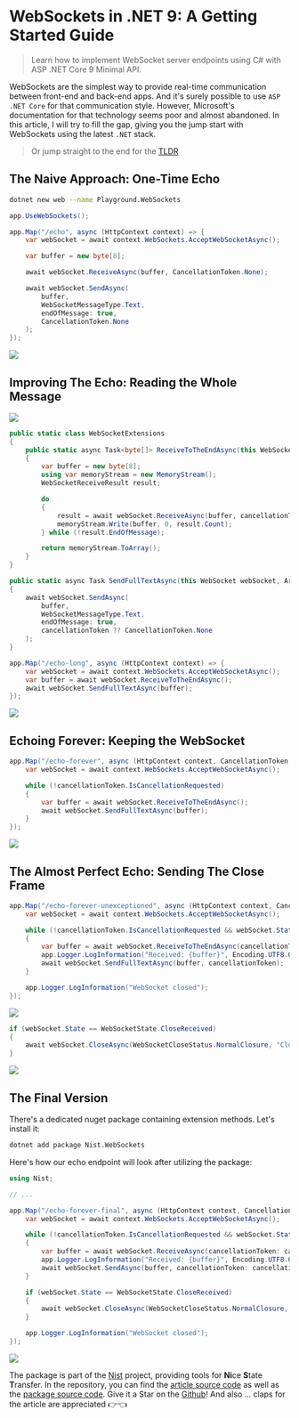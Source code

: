 # WebSockets in .NET 9: A Getting Started Guide

> Learn how to implement WebSocket server endpoints using C# with ASP .NET Core 9 Minimal API.

WebSockets are the simplest way to provide real-time communication between front-end and back-end apps. And it's surely possible to use `ASP .NET Core` for that communication style. However, Microsoft's documentation for that technology seems poor and almost abandoned. In this article, I will try to fill the gap, giving you the jump start with WebSockets using the latest `.NET` stack.

> Or jump straight to the end for the [TLDR](#the-final-version)

## The Naive Approach: One-Time Echo

```sh
dotnet new web --name Playground.WebSockets
```

```csharp
app.UseWebSockets();

app.Map("/echo", async (HttpContext context) => {
    var webSocket = await context.WebSockets.AcceptWebSocketAsync();

    var buffer = new byte[8];

    await webSocket.ReceiveAsync(buffer, CancellationToken.None);

    await webSocket.SendAsync(
        buffer, 
        WebSocketMessageType.Text, 
        endOfMessage: true, 
        CancellationToken.None
    );
});
```

![](echo-demo.gif)

## Improving The Echo: Reading the Whole Message

![](echo-problem-demo.gif)

```csharp
public static class WebSocketExtensions
{
    public static async Task<byte[]> ReceiveToTheEndAsync(this WebSocket webSocket, CancellationToken? cancellationToken = null)
    {
        var buffer = new byte[8];
        using var memoryStream = new MemoryStream();
        WebSocketReceiveResult result;

        do
        {
            result = await webSocket.ReceiveAsync(buffer, cancellationToken ?? CancellationToken.None);
            memoryStream.Write(buffer, 0, result.Count);
        } while (!result.EndOfMessage);

        return memoryStream.ToArray();
    }
}
```

```csharp
public static async Task SendFullTextAsync(this WebSocket webSocket, ArraySegment<byte> buffer, CancellationToken? cancellationToken = null)
{
    await webSocket.SendAsync(
        buffer,
        WebSocketMessageType.Text,
        endOfMessage: true,
        cancellationToken ?? CancellationToken.None
    );
}
```

```csharp
app.Map("/echo-long", async (HttpContext context) => {
    var webSocket = await context.WebSockets.AcceptWebSocketAsync();
    var buffer = await webSocket.ReceiveToTheEndAsync();
    await webSocket.SendFullTextAsync(buffer);
});
```

![](echo-long-demo.gif)

## Echoing Forever: Keeping the WebSocket

```csharp
app.Map("/echo-forever", async (HttpContext context, CancellationToken cancellationToken) => {
    var webSocket = await context.WebSockets.AcceptWebSocketAsync();

    while (!cancellationToken.IsCancellationRequested)
    {
        var buffer = await webSocket.ReceiveToTheEndAsync();
        await webSocket.SendFullTextAsync(buffer);    
    }
});
```

![](echo-forever-demo.gif)

## The Almost Perfect Echo: Sending The Close Frame

```csharp
app.Map("/echo-forever-unexceptioned", async (HttpContext context, CancellationToken cancellationToken) => {
    var webSocket = await context.WebSockets.AcceptWebSocketAsync();

    while (!cancellationToken.IsCancellationRequested && webSocket.State == WebSocketState.Open)
    {
        var buffer = await webSocket.ReceiveToTheEndAsync(cancellationToken);
        app.Logger.LogInformation("Received: {buffer}", Encoding.UTF8.GetString(buffer));
        await webSocket.SendFullTextAsync(buffer, cancellationToken);
    }

    app.Logger.LogInformation("WebSocket closed");
});
```

![](echo-forever-unexceptioned-demo.gif)

```csharp
if (webSocket.State == WebSocketState.CloseReceived)
{
    await webSocket.CloseAsync(WebSocketCloseStatus.NormalClosure, "Closed", CancellationToken.None);
}
```

![](echo-forever-right-demo.gif)

## The Final Version

There's a dedicated nuget package containing extension methods. Let's install it:

```sh
dotnet add package Nist.WebSockets
```

Here's how our echo endpoint will look after utilizing the package:

```csharp
using Nist;

// ...

app.Map("/echo-forever-final", async (HttpContext context, CancellationToken cancellationToken) => {
    var webSocket = await context.WebSockets.AcceptWebSocketAsync();

    while (!cancellationToken.IsCancellationRequested && webSocket.State == WebSocketState.Open)
    {
        var buffer = await webSocket.ReceiveAsync(cancellationToken: cancellationToken);
        app.Logger.LogInformation("Received: {buffer}", Encoding.UTF8.GetString(buffer));
        await webSocket.SendAsync(buffer, cancellationToken: cancellationToken);
    }

    if (webSocket.State == WebSocketState.CloseReceived)
    {
        await webSocket.CloseAsync(WebSocketCloseStatus.NormalClosure, "Closed", CancellationToken.None);
    }

    app.Logger.LogInformation("WebSocket closed");
});
```

![](echo-final-demo.gif)

The package is part of the [Nist](https://github.com/astorDev/nist) project, providing tools for **Ni**ce **S**tate **T**ransfer. In the repository, you can find the [article source code](https://github.com/astorDev/nist/tree/main/websockets/dotnet/playground) as well as the [package source code](https://github.com/astorDev/nist/tree/main/websockets/dotnet/lib). Give it a Star on the [Github](https://github.com/astorDev/nist)! And also ... claps for the article are appreciated 👉👈
